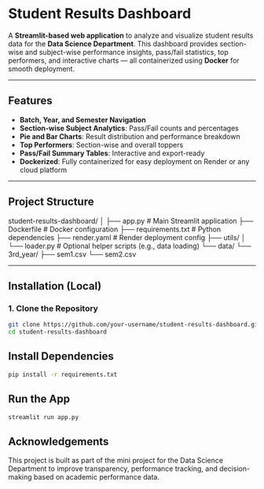 # Student Results Dashboard

A **Streamlit-based web application** to analyze and visualize student results data for the **Data Science Department**. This dashboard provides section-wise and subject-wise performance insights, pass/fail statistics, top performers, and interactive charts — all containerized using **Docker** for smooth deployment.

---

## Features

- **Batch, Year, and Semester Navigation**
- **Section-wise Subject Analytics**: Pass/Fail counts and percentages
- **Pie and Bar Charts**: Result distribution and performance breakdown
- **Top Performers**: Section-wise and overall toppers
- **Pass/Fail Summary Tables**: Interactive and export-ready
- **Dockerized**: Fully containerized for easy deployment on Render or any cloud platform

---

## Project Structure

student-results-dashboard/
│
├── app.py # Main Streamlit application
├── Dockerfile # Docker configuration
├── requirements.txt # Python dependencies
├── render.yaml # Render deployment config
├── utils/
│ └── loader.py # Optional helper scripts (e.g., data loading)
└── data/
└── 3rd_year/
├── sem1.csv
└── sem2.csv

---

## Installation (Local)

### 1. Clone the Repository

```bash
git clone https://github.com/your-username/student-results-dashboard.git
cd student-results-dashboard
```

## Install Dependencies

```bash
pip install -r requirements.txt
```

## Run the App

```bash
streamlit run app.py
```

## Acknowledgements

This project is built as part of the mini project for the Data Science Department to improve transparency, performance tracking, and decision-making based on academic performance data.
